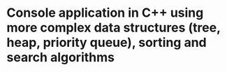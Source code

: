 # Console application in C++ using more complex data structures (tree, heap, priority queue), sorting and search algorithms